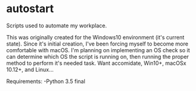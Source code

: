 # autostart
Scripts used to automate my workplace. 

This was originally created for the Windows10 environment (it's current state). Since it's initial creation, I've been forcing myself to become more comfortable with macOS. I'm planning on implementing an OS check so it can determine which OS the script is running on, then running the proper method to perform it's needed task. Want accomidate, Win10+, macOSx 10.12+, and Linux...

Requirements:
-Python 3.5 final
